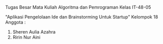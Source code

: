 Tugas Besar Mata Kuliah Algoritma dan Pemrograman 
Kelas IT-48-05 

"Aplikasi Pengelolaan Ide dan Brainstorming Untuk Startup"
Kelompok 18
Anggota :
1. Sheren Aulia Azahra 
2. Ririn Nur Aini 

